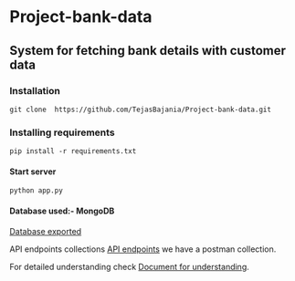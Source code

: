 # Project-bank-data

## System for fetching bank details with customer data


### Installation
```console
git clone  https://github.com/TejasBajania/Project-bank-data.git
```

### Installing requirements
```console
pip install -r requirements.txt
```

#### Start server
```console
python app.py
```

#### Database used:- MongoDB
[Database exported](https://github.com/TejasBajania/Project-bank-data/blob/main/banks_data.json)


API endpoints collections [API endpoints](https://github.com/TejasBajania/Project-bank-data/blob/main/Bankcalls.postman_collection.json) we have a postman collection.


For detailed understanding check [Document for understanding](https://github.com/TejasBajania/Project-bank-data/blob/main/Python%20Developer%20Assignment.pdf).


